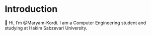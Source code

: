 # Introduction  

👋 Hi, I’m @Maryam-Kordi.
I am a Computer Engineering student and studying at Hakim Sabzevari University.
